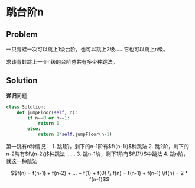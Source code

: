 # 跳台阶n

## Problem

一只青蛙一次可以跳上1级台阶，也可以跳上2级……它也可以跳上n级。

求该青蛙跳上一个n级的台阶总共有多少种跳法。

## Solution

**递归**问题

```python
class Solution:
    def jumpFloor(self, n):
        if n==0 or n==1:
            return 1
        else:
            return 2*self.jumpFloor(n-1)
```

第一跳有n种情况： 1. 跳1阶，剩下的n-1阶有$f\(n-1\)$种跳法 2. 跳2阶，剩下的n-2阶有$f\(n-2\)$种跳法 …… 3. 跳n-1阶，剩下1阶有$f\(1\)$中跳法 4. 跳n阶，就这一种跳法

$$f(n) = f(n-1) + f(n-2) + … + f(1) + f(0) \\ f(n) = f(n-1) + f(n-1) \\f(n) = 2 * f(n-1)$$


